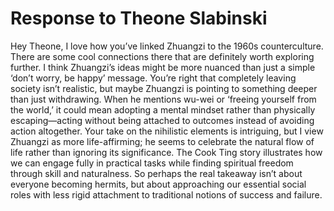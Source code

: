 # Response to Theone Slabinski

Hey Theone, I love how you’ve linked Zhuangzi to the 1960s counterculture. There are some cool connections there that are definitely worth exploring further. I think Zhuangzi’s ideas might be more nuanced than just a simple ‘don’t worry, be happy’ message. You’re right that completely leaving society isn’t realistic, but maybe Zhuangzi is pointing to something deeper than just withdrawing. When he mentions wu-wei or ‘freeing yourself from the world,’ it could mean adopting a mental mindset rather than physically escaping—acting without being attached to outcomes instead of avoiding action altogether. Your take on the nihilistic elements is intriguing, but I view Zhuangzi as more life-affirming; he seems to celebrate the natural flow of life rather than ignoring its significance. The Cook Ting story illustrates how we can engage fully in practical tasks while finding spiritual freedom through skill and naturalness. So perhaps the real takeaway isn’t about everyone becoming hermits, but about approaching our essential social roles with less rigid attachment to traditional notions of success and failure.